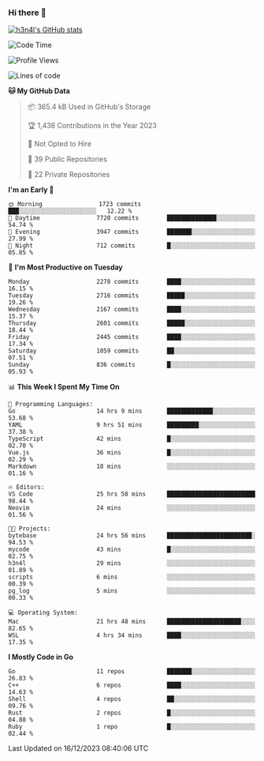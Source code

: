 ### Hi there 👋

[![h3n4l's GitHub stats](https://github-readme-stats.vercel.app/api?username=h3n4l&count_private=true&show_icons=true&theme=radical)](https://github.com/h3n4l/github-readme-stats)

<!--START_SECTION:waka-->
![Code Time](http://img.shields.io/badge/Code%20Time-1%2C790%20hrs%2017%20mins-blue)

![Profile Views](http://img.shields.io/badge/Profile%20Views-0-blue)

![Lines of code](https://img.shields.io/badge/From%20Hello%20World%20I%27ve%20Written-3.7%20million%20lines%20of%20code-blue)

**🐱 My GitHub Data** 

> 📦 365.4 kB Used in GitHub's Storage 
 > 
> 🏆 1,438 Contributions in the Year 2023
 > 
> 🚫 Not Opted to Hire
 > 
> 📜 39 Public Repositories 
 > 
> 🔑 22 Private Repositories 
 > 
**I'm an Early 🐤** 

```text
🌞 Morning                1723 commits        ███░░░░░░░░░░░░░░░░░░░░░░   12.22 % 
🌆 Daytime                7720 commits        ██████████████░░░░░░░░░░░   54.74 % 
🌃 Evening                3947 commits        ███████░░░░░░░░░░░░░░░░░░   27.99 % 
🌙 Night                  712 commits         █░░░░░░░░░░░░░░░░░░░░░░░░   05.05 % 
```
📅 **I'm Most Productive on Tuesday** 

```text
Monday                   2278 commits        ████░░░░░░░░░░░░░░░░░░░░░   16.15 % 
Tuesday                  2716 commits        █████░░░░░░░░░░░░░░░░░░░░   19.26 % 
Wednesday                2167 commits        ████░░░░░░░░░░░░░░░░░░░░░   15.37 % 
Thursday                 2601 commits        █████░░░░░░░░░░░░░░░░░░░░   18.44 % 
Friday                   2445 commits        ████░░░░░░░░░░░░░░░░░░░░░   17.34 % 
Saturday                 1059 commits        ██░░░░░░░░░░░░░░░░░░░░░░░   07.51 % 
Sunday                   836 commits         █░░░░░░░░░░░░░░░░░░░░░░░░   05.93 % 
```


📊 **This Week I Spent My Time On** 

```text
💬 Programming Languages: 
Go                       14 hrs 9 mins       █████████████░░░░░░░░░░░░   53.68 % 
YAML                     9 hrs 51 mins       █████████░░░░░░░░░░░░░░░░   37.38 % 
TypeScript               42 mins             █░░░░░░░░░░░░░░░░░░░░░░░░   02.70 % 
Vue.js                   36 mins             █░░░░░░░░░░░░░░░░░░░░░░░░   02.29 % 
Markdown                 18 mins             ░░░░░░░░░░░░░░░░░░░░░░░░░   01.16 % 

🔥 Editors: 
VS Code                  25 hrs 58 mins      █████████████████████████   98.44 % 
Neovim                   24 mins             ░░░░░░░░░░░░░░░░░░░░░░░░░   01.56 % 

🐱‍💻 Projects: 
bytebase                 24 hrs 56 mins      ████████████████████████░   94.53 % 
mycode                   43 mins             █░░░░░░░░░░░░░░░░░░░░░░░░   02.75 % 
h3n4l                    29 mins             ░░░░░░░░░░░░░░░░░░░░░░░░░   01.89 % 
scripts                  6 mins              ░░░░░░░░░░░░░░░░░░░░░░░░░   00.39 % 
pg_log                   5 mins              ░░░░░░░░░░░░░░░░░░░░░░░░░   00.33 % 

💻 Operating System: 
Mac                      21 hrs 48 mins      █████████████████████░░░░   82.65 % 
WSL                      4 hrs 34 mins       ████░░░░░░░░░░░░░░░░░░░░░   17.35 % 
```

**I Mostly Code in Go** 

```text
Go                       11 repos            ███████░░░░░░░░░░░░░░░░░░   26.83 % 
C++                      6 repos             ████░░░░░░░░░░░░░░░░░░░░░   14.63 % 
Shell                    4 repos             ██░░░░░░░░░░░░░░░░░░░░░░░   09.76 % 
Rust                     2 repos             █░░░░░░░░░░░░░░░░░░░░░░░░   04.88 % 
Ruby                     1 repo              █░░░░░░░░░░░░░░░░░░░░░░░░   02.44 % 
```




 Last Updated on 16/12/2023 08:40:06 UTC
<!--END_SECTION:waka-->

